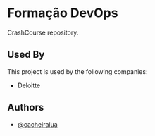 # Formação DevOps

CrashCourse repository.

## Used By

This project is used by the following companies:

- Deloitte

## Authors

- [@cacheiralua](https://www.github.com/cacheiralua)
